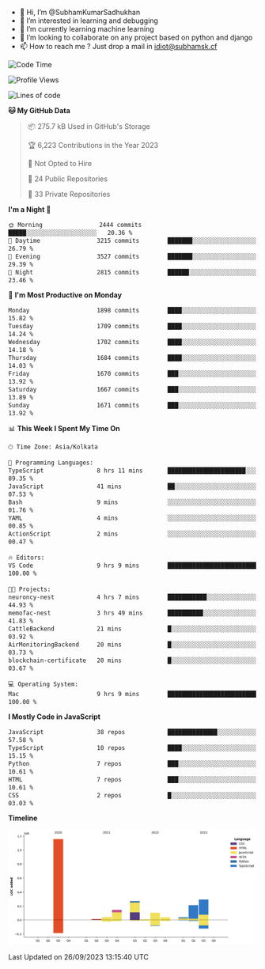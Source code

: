 - 👋 Hi, I’m @SubhamKumarSadhukhan
- 👀 I’m interested in learning and debugging
- 🌱 I’m currently learning machine learning
- 💞️ I’m looking to collaborate on any project based on python and django
- 📫 How to reach me ?
      Just drop a mail in idiot@subhamsk.cf

<!---
SubhamKumarSadhukhan/SubhamKumarSadhukhan is a ✨ special ✨ repository because its `README.md` (this file) appears on your GitHub profile.
You can click the Preview link to take a look at your changes.
--->


<!--START_SECTION:waka-->
![Code Time](http://img.shields.io/badge/Code%20Time-1%2C581%20hrs%2016%20mins-blue)

![Profile Views](http://img.shields.io/badge/Profile%20Views-24-blue)

![Lines of code](https://img.shields.io/badge/From%20Hello%20World%20I%27ve%20Written-2.3%20million%20lines%20of%20code-blue)

**🐱 My GitHub Data** 

> 📦 275.7 kB Used in GitHub's Storage 
 > 
> 🏆 6,223 Contributions in the Year 2023
 > 
> 🚫 Not Opted to Hire
 > 
> 📜 24 Public Repositories 
 > 
> 🔑 33 Private Repositories 
 > 
**I'm a Night 🦉** 

```text
🌞 Morning                2444 commits        █████░░░░░░░░░░░░░░░░░░░░   20.36 % 
🌆 Daytime                3215 commits        ███████░░░░░░░░░░░░░░░░░░   26.79 % 
🌃 Evening                3527 commits        ███████░░░░░░░░░░░░░░░░░░   29.39 % 
🌙 Night                  2815 commits        ██████░░░░░░░░░░░░░░░░░░░   23.46 % 
```
📅 **I'm Most Productive on Monday** 

```text
Monday                   1898 commits        ████░░░░░░░░░░░░░░░░░░░░░   15.82 % 
Tuesday                  1709 commits        ████░░░░░░░░░░░░░░░░░░░░░   14.24 % 
Wednesday                1702 commits        ████░░░░░░░░░░░░░░░░░░░░░   14.18 % 
Thursday                 1684 commits        ████░░░░░░░░░░░░░░░░░░░░░   14.03 % 
Friday                   1670 commits        ███░░░░░░░░░░░░░░░░░░░░░░   13.92 % 
Saturday                 1667 commits        ███░░░░░░░░░░░░░░░░░░░░░░   13.89 % 
Sunday                   1671 commits        ███░░░░░░░░░░░░░░░░░░░░░░   13.92 % 
```


📊 **This Week I Spent My Time On** 

```text
🕑︎ Time Zone: Asia/Kolkata

💬 Programming Languages: 
TypeScript               8 hrs 11 mins       ██████████████████████░░░   89.35 % 
JavaScript               41 mins             ██░░░░░░░░░░░░░░░░░░░░░░░   07.53 % 
Bash                     9 mins              ░░░░░░░░░░░░░░░░░░░░░░░░░   01.76 % 
YAML                     4 mins              ░░░░░░░░░░░░░░░░░░░░░░░░░   00.85 % 
ActionScript             2 mins              ░░░░░░░░░░░░░░░░░░░░░░░░░   00.47 % 

🔥 Editors: 
VS Code                  9 hrs 9 mins        █████████████████████████   100.00 % 

🐱‍💻 Projects: 
neuroncy-nest            4 hrs 7 mins        ███████████░░░░░░░░░░░░░░   44.93 % 
memofac-nest             3 hrs 49 mins       ██████████░░░░░░░░░░░░░░░   41.83 % 
CattleBackend            21 mins             █░░░░░░░░░░░░░░░░░░░░░░░░   03.92 % 
AirMonitoringBackend     20 mins             █░░░░░░░░░░░░░░░░░░░░░░░░   03.73 % 
blockchain-certificate   20 mins             █░░░░░░░░░░░░░░░░░░░░░░░░   03.67 % 

💻 Operating System: 
Mac                      9 hrs 9 mins        █████████████████████████   100.00 % 
```

**I Mostly Code in JavaScript** 

```text
JavaScript               38 repos            ██████████████░░░░░░░░░░░   57.58 % 
TypeScript               10 repos            ████░░░░░░░░░░░░░░░░░░░░░   15.15 % 
Python                   7 repos             ███░░░░░░░░░░░░░░░░░░░░░░   10.61 % 
HTML                     7 repos             ███░░░░░░░░░░░░░░░░░░░░░░   10.61 % 
CSS                      2 repos             █░░░░░░░░░░░░░░░░░░░░░░░░   03.03 % 
```



**Timeline**

![Lines of Code chart](https://raw.githubusercontent.com/SubhamKumarSadhukhan/SubhamKumarSadhukhan/main/assets/bar_graph.png)


 Last Updated on 26/09/2023 13:15:40 UTC
<!--END_SECTION:waka-->
